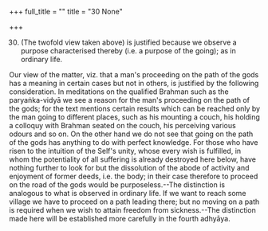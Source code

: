 +++
full_title = ""
title = "30 None"

+++


30. (The twofold view taken above) is justified because we observe a purpose characterised thereby (i.e. a purpose of the going); as in ordinary life.

Our view of the matter, viz. that a man's proceeding on the path of the gods has a meaning in certain cases but not in others, is justified by the following consideration. In meditations on the qualified Brahman such as the paryaṅka-vidyā we see a reason for the man's proceeding on the path of the gods; for the text mentions certain results which can be reached only by the man going to different places, such as his mounting a couch, his holding a colloquy with Brahman seated on the couch, his perceiving various odours and so on. On the other hand we do not see that going on the path of the gods has anything to do with perfect knowledge. For those who have risen to the intuition of the Self's unity, whose every wish is fulfilled, in whom the potentiality of all suffering is already destroyed here below, have nothing further to look for but the dissolution of the abode of activity and enjoyment of former deeds, i.e. the body; in their case therefore to proceed on the road of the gods would be purposeless.--The distinction is analogous to what is observed in ordinary life. If we want to reach some village we have to proceed on a path leading there; but no moving on a path is required when we wish to attain freedom from sickness.--The distinction made here will be established more carefully in the fourth adhyāya.

